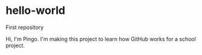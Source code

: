 # hello-world
First repository

Hi, I'm Pingo. I'm making this project to learn how GitHub works for a school project.
